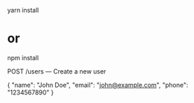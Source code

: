 yarn install

# or

npm install

POST /users — Create a new user

{
"name": "John Doe",
"email": "john@example.com",
"phone": "1234567890"
}
